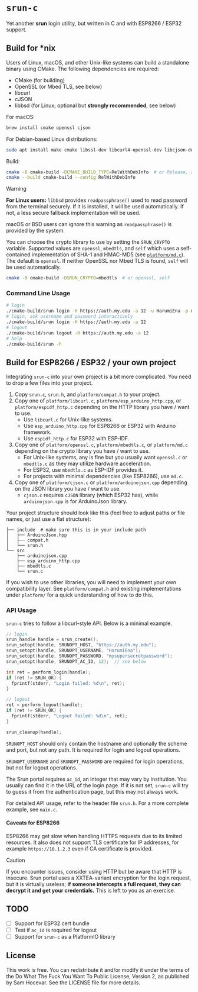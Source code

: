 # `srun-c`

Yet another **srun** login utility, but written in C and with ESP8266 / ESP32 support.

## Build for \*nix

Users of Linux, macOS, and other Unix-like systems can build a standalone binary using CMake. The following dependencies are required:

- CMake (for building)
- OpenSSL (or Mbed TLS, see below)
- libcurl
- cJSON
- libbsd (for Linux; optional but **strongly recommended**, see below)

For macOS:

```sh
brew install cmake openssl cjson
```

For Debian-based Linux distributions:

```sh
sudo apt install make cmake libssl-dev libcurl4-openssl-dev libcjson-dev libbsd-dev
```

Build:

```sh
cmake -B cmake-build -DCMAKE_BUILD_TYPE=RelWithDebInfo  # or Release, at your choice
cmake --build cmake-build --config RelWithDebInfo
```

> [!WARNING]
> **For Linux users:** `libbsd` provides `readpassphrase()` used to read password from the terminal securely. If it is installed, it will be used automatically. If not, a less secure fallback implementation will be used.
>
> macOS or BSD users can ignore this warning as `readpassphrase()` is provided by the system.

You can choose the crypto library to use by setting the `SRUN_CRYPTO` variable. Supported values are `openssl`, `mbedtls`, and `self` which uses a self-contained implementation of SHA-1 and HMAC-MD5 (see [`platform/md.c`](platform/md.c)). The default is `openssl`. If neither OpenSSL nor Mbed TLS is found, `self` will be used automatically.

```sh
cmake -B cmake-build -DSRUN_CRYPTO=mbedtls  # or openssl, self
```

### Command Line Usage

```sh
# login
./cmake-build/srun login -H https://auth.my.edu -a 12 -u HarumiEna -p mysupersecretpassword
# login, ask username and password interactively
./cmake-build/srun login -H https://auth.my.edu -a 12
# logout
./cmake-build/srun logout -H https://auth.my.edu -a 12
# help
./cmake-build/srun -h
```

## Build for ESP8266 / ESP32 / your own project

Integrating `srun-c` into your own project is a bit more complicated. You need to drop a few files into your project.

1. Copy `srun.c`, `srun.h`, and `platform/compat.h` to your project.
2. Copy one of `platform/libcurl.c`, `platform/esp_arduino_http.cpp`, or `platform/espidf_http.c` depending on the HTTP library you have / want to use.
   - Use `libcurl.c` for Unix-like systems.
   - Use `esp_arduino_http.cpp` for ESP8266 or ESP32 with Arduino framework.
   - Use `espidf_http.c` for ESP32 with ESP-IDF.
3. Copy one of `platform/openssl.c`, `platform/mbedtls.c`, or `platform/md.c` depending on the crypto library you have / want to use.
    - For Unix-like systems, any is fine but you usually want `openssl.c` or `mbedtls.c` as they may utilize hardware acceleration.
    - For ESP32, use `mbedtls.c` as ESP-IDF provides it.
    - For projects with minimal dependencies (like ESP8266), use `md.c`.
4. Copy one of `platform/cjson.c` or `platform/arduinojson.cpp` depending on the JSON library you have / want to use.
    - `cjson.c` requires `cJSON` library (which ESP32 has), while `arduinojson.cpp` is for ArduinoJson library.

Your project structure should look like this (feel free to adjust paths or file names, or just use a flat structure):

```
├── include  # make sure this is in your include path
│   ├── ArduinoJson.hpp
│   ├── compat.h
│   └── srun.h
└── src
    ├── arduinojson.cpp
    ├── esp_arduino_http.cpp
    ├── mbedtls.c
    └── srun.c
```

If you wish to use other libraries, you will need to implement your own compatibility layer. See `platform/compat.h` and existing implementations under `platform/` for a quick understanding of how to do this.

### API Usage

`srun-c` tries to follow a libcurl-style API. Below is a minimal example.

```c
// login
srun_handle handle = srun_create();
srun_setopt(handle, SRUNOPT_HOST, "https://auth.my.edu");
srun_setopt(handle, SRUNOPT_USERNAME, "HarumiEna");
srun_setopt(handle, SRUNOPT_PASSWORD, "mysupersecretpassword");
srun_setopt(handle, SRUNOPT_AC_ID, 12);  // see below

int ret = perform_login(handle);
if (ret != SRUN_OK) {
  fprintf(stderr, "Login failed: %d\n", ret);
}

// logout
ret = perform_logout(handle);
if (ret != SRUN_OK) {
  fprintf(stderr, "Logout failed: %d\n", ret);
}

srun_cleanup(handle);
```

`SRUNOPT_HOST` should only contain the hostname and optionally the scheme and port, but not any path. It is required for login and logout operations.

`SRUNOPT_USERNAME` and `SRUNOPT_PASSWORD` are required for login operations, but not for logout operations.

The Srun portal requires `ac_id`, an integer that may vary by institution. You usually can find it in the URL of the login page. If it is not set, `srun-c` will try to guess it from the authentication page, but this may not always work.

For detailed API usage, refer to the header file `srun.h`. For a more complete example, see `main.c`.

#### Caveats for ESP8266

ESP8266 may get slow when handling HTTPS requests due to its limited resources. It also does not support TLS certificate for IP addresses, for example `https://10.1.2.3` even if CA certificate is provided.

> [!CAUTION]
> If you encounter issues, consider using HTTP but be aware that HTTP is insecure. Srun portal uses a XXTEA-variant encryption for the login request, but it is virtually useless; **if someone intercepts a full request, they can decrypt it and get your credentials.** This is left to you as an exercise.

## TODO

- [ ] Support for ESP32 cert bundle
- [ ] Test if `ac_id` is required for logout
- [ ] Support for `srun-c` as a PlatformIO library

## License

This work is free. You can redistribute it and/or modify it under the terms of the Do What The Fuck You Want To Public License, Version 2, as published by Sam Hocevar. See the LICENSE file for more details.
